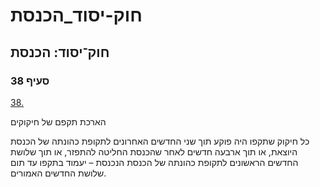 # חוק-יסוד_הכנסת

## חוק־יסוד: הכנסת

### סעיף 38

[38.](https://he.wikisource.org/wiki/%D7%97%D7%95%D7%A7-%D7%99%D7%A1%D7%95%D7%93:_%D7%94%D7%9B%D7%A0%D7%A1%D7%AA#%D7%A1%D7%A2%D7%99%D7%A3_38)

הארכת תקפם של חיקוקים

כל חיקוק שתקפו היה פוקע תוך שני החדשים האחרונים לתקופת כהונתה של הכנסת היוצאת, או תוך ארבעה חדשים לאחר שהכנסת החליטה להתפזר, או תוך שלושת החדשים הראשונים לתקופת כהונתה של הכנסת הנכנסת – יעמוד בתקפו עד תום שלושת החדשים האמורים.